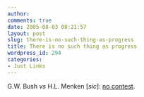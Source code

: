 ```yaml
---
author:
comments: true
date: 2005-08-03 08:21:57
layout: post
slug: there-is-no-such-thing-as-progress
title: There is no such thing as progress
wordpress_id: 294
categories:
- Just Links
---
```


G.W. Bush _vs_ H.L. Menken [_sic_]: [no contest](http://billmon.org/archives/002069.html).
